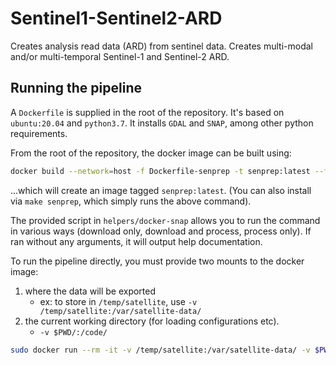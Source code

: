 # Sentinel1-Sentinel2-ARD

Creates analysis read data (ARD) from sentinel data. Creates multi-modal and/or multi-temporal Sentinel-1 and Sentinel-2 ARD.

## Running the pipeline

A `Dockerfile` is supplied in the root of the repository. It's based on `ubuntu:20.04` and `python3.7`. It installs `GDAL` and `SNAP`, among other python requirements.

From the root of the repository, the docker image can be built using:

```bash
docker build --network=host -f Dockerfile-senprep -t senprep:latest --force-rm=True .
```

...which will create an image tagged `senprep:latest`. (You can also install via `make senprep`, which simply runs the above command).

The provided script in `helpers/docker-snap` allows you to run the command in various ways (download only, download and process, process only). If ran without any arguments, it will output help documentation.

To run the pipeline directly, you must provide two mounts to the docker image: 

1.  where the data will be exported
    -   ex: to store in `/temp/satellite`, use `-v /temp/satellite:/var/satellite-data/`
2.  the current working directory (for loading configurations etc).
    -   `-v $PWD/:/code/`


```bash
sudo docker run --rm -it -v /temp/satellite:/var/satellite-data/ -v $PWD/:/code/ senprep:latest download_and_snap --credentials credentials.json --config configuration.json
```
